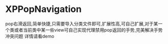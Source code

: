 # XPPopNavigation
pop右滑返回,简单快捷,只需要导入分类文件即可,扩展性高,可自己扩展,对于某一个类或者当前类中某一些view可自己实现代理禁用pop返回的手势,完美解决手势冲突问题
详情请看demo
